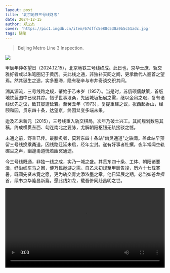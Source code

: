 ```yaml
---
layout: post
title: '北京地铁三号线路考'
date: 2024-12-15
author: 郑之杰
cover: 'https://pic1.imgdb.cn/item/67dffc5e88c538a9b5c51adc.jpg'
tags: 随笔
---
```


> Beijing Metro Line 3 Inspection.

![](https://pic1.imgdb.cn/item/67dffc5e88c538a9b5c51adc.jpg)

甲辰年仲冬望日（2024.12.15），北京地铁三号线终成。此日也，京华士庶、轨交雅好者咸以朱笔圈记于黄历。夫此线之通，非独补天网之阙，更承数代人翘首之望焉。然其诞生之途，实多蹇滞，隐有秘辛与市井奇谈交织其间。

溯其源流，三号线路之规，肇始于乙未岁（1957）。当是时，苏俄硕儒献策，首版地铁蓝图中已现其踪。惜乎世事沧桑，先因城垣拓展之需，继以金帛之艰，复有诸线优先之议，致其屡遭延宕。至癸丑年（1973），复提重建之议，拟西起香山，经颐和园，贯东四十条，达望京，终因爻变多端未果。

迨及乙未新元（2015），三号线重入轨交棋局，次年乃破土兴工。其间规划数易其稿，终成横贯东西、勾连南北之要脉，尤解朝阳枢钮无轨接驳之憾。

未通之前，野乘已传。最脍炙者，莫若东四十条站"幽灵通道"之轶闻。盖此站早预留三号线换乘甬道，因线路迁延未启，经年尘封。遂有好事者杜撰，夜半常闻空轨碾尘之声，幽邃甬道恍若幽冥通途。

今三号线既通，非独一线之成，实乃一城之盛。其贯东四十条、工体、朝阳诸要津，纾沿线车马之困，便万民遨游之需。自乙未初规至甲辰告竣，历六十七载寒暑，既圆先贤未竟之愿，更为轨交青史添浓墨之章。他日延展之期，必当如苍龙探首，续书京华隆昌新篇。愿此线如龙，载吾侪同赴昌明之世。

<video style="width: 100%; height: auto;" controls>
  <source src="/assets/imgs/line3.mp4" type="video/mp4">
  北京地铁3号线.
</video>